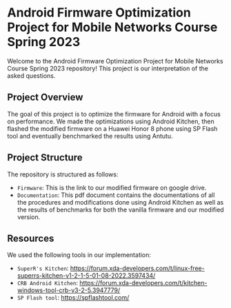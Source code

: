 # Android Firmware Optimization Project for Mobile Networks Course Spring 2023

Welcome to the Android Firmware Optimization Project for Mobile Networks Course Spring 2023 repository! This project is our interpretation of the asked questions.

## Project Overview

The goal of this project is to optimize the firmware for Android with a focus on performance.
We made the optimizations using Android Kitchen, then flashed the modified firmware on a Huawei Honor 8 phone using SP Flash tool and eventually benchmarked the results using Antutu.

## Project Structure

The repository is structured as follows:

- `Firmware`: This is the link to our modified firmware on google drive.
- `Documentation`: This pdf document contains the documentations of all the procedures and modifications done using Android Kitchen as well as the results of benchmarks for both the vanilla firmware and our modified version.

## Resources

We used the following tools in our implementation:

- `SuperR's Kitchen`: https://forum.xda-developers.com/t/linux-free-superrs-kitchen-v1-2-1-5-01-08-2022.3597434/
- `CRB Android Kitchen`: https://forum.xda-developers.com/t/kitchen-windows-tool-crb-v3-2-5.3947779/
- `SP Flash tool`: https://spflashtool.com/

